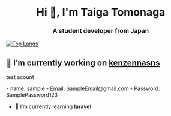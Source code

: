<h1 align="center">Hi 👋, I'm Taiga Tomonaga</h1>
<h3 align="center">A student developer from Japan</h3>

[![Top Langs](https://github-readme-stats.vercel.app/api/top-langs/?username=Litmus4883
)](https://github.com/anuraghazra/github-readme-stats)


## 🔭 I’m currently working on [kenzennasns](https://kenzennasns-4a60d61cd13b.herokuapp.com/login)

<p>test acount</p>
- name: sample
- Email: SampleEmail@gmail.com
- Password: SamplePassword123

- 🌱 I’m currently learning **laravel**

<p align="left">
</p>

<!--
**Litmus4883/Litmus4883** is a ✨ _special_ ✨ repository because its `README.md` (this file) appears on your GitHub profile.

Here are some ideas to get you started:

- 🔭 I’m currently working on ...
- 🌱 I’m currently learning ...
- 👯 I’m looking to collaborate on ...
- 🤔 I’m looking for help with ...
- 💬 Ask me about ...
- 📫 How to reach me: ...
- 😄 Pronouns: ...
- ⚡ Fun fact: ...
-->
